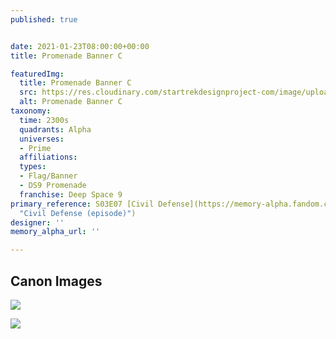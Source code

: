 ```yaml
---
published: true


date: 2021-01-23T08:00:00+00:00
title: Promenade Banner C

featuredImg:
  title: Promenade Banner C
  src: https://res.cloudinary.com/startrekdesignproject-com/image/upload/v1611445044/PromenadeBannerC.png
  alt: Promenade Banner C
taxonomy:
  time: 2300s
  quadrants: Alpha
  universes:
  - Prime
  affiliations:
  types:
  - Flag/Banner
  - DS9 Promenade
  franchise: Deep Space 9
primary_reference: S03E07 [Civil Defense](https://memory-alpha.fandom.com/wiki/Civil_Defense_(episode)
  "Civil Defense (episode)")
designer: ''
memory_alpha_url: ''

---
```

## Canon Images

![](https://res.cloudinary.com/startrekdesignproject-com/image/upload/v1611445063/22_-_The_Wire.mp4_000002079.png)

![](https://res.cloudinary.com/startrekdesignproject-com/image/upload/v1611445063/PromenadeBannerC_DS9-Civil-Defense.jpg)
